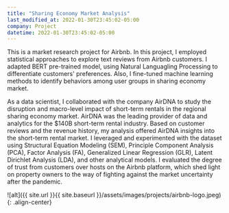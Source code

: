 ```yaml
---
title: "Sharing Economy Market Analysis"
last_modified_at: 2022-01-30T23:45:02-05:00
company: Project
datetime: 2022-01-30T23:45:02-05:00
---
```


This is a market research project for Airbnb. In this project, I employed statistical approaches to explore text reviews from Airbnb customers. I adapted BERT pre-trained model, using Natural Languagling Processing to differentiate customers' preferences. Also, I fine-tuned machine learning methods to identify behaviors among user groups in sharing economy market.

As a data scientist, I collaborated with the company AirDNA to study the disruption and macro-level impact of short-term rentals in the regional sharing economy market. AirDNA was the leading provider of data and analytics for the $140B short-term rental industry. Based on customer reviews and the revenue history, my analysis offered AirDNA insights into the short-term rental market. I leveraged and experimented with the dataset using Structural Equation Modeling (SEM), Principle Component Analysis (PCA), Factor Analysis (FA), Generalized Linear Regression (GLR), Latent Dirichlet Analysis (LDA), and other analytical models. I evaluated the degree of trust from customers over hosts on the Airbnb platform, which shed light on property owners to the way of fighting against the market uncertainty after the pandemic. 

![alt]({{ site.url }}{{ site.baseurl }}/assets/images/projects/airbnb-logo.jpeg){: .align-center}
